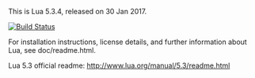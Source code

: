 
This is Lua 5.3.4, released on 30 Jan 2017.

[![Build Status](https://travis-ci.org/Artum/lua.svg?branch=lua-5.3.4)](https://travis-ci.org/Artum/lua)

For installation instructions, license details, and
further information about Lua, see doc/readme.html.

Lua 5.3 official readme: http://www.lua.org/manual/5.3/readme.html